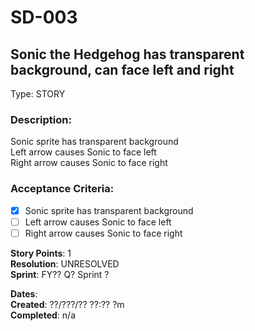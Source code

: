# SD-003
## Sonic the Hedgehog has transparent background, can face left and right

Type: STORY

### Description:
Sonic sprite has transparent background<br />
Left  arrow  causes Sonic to face left<br />
Right arrow  causes Sonic to face right<br />

### Acceptance Criteria: 
- [X] Sonic sprite has transparent background
- [ ] Left  arrow  causes Sonic to face left
- [ ] Right arrow  causes Sonic to face right

**Story Points**: 1<br />
**Resolution**:   UNRESOLVED<br />
**Sprint**: FY?? Q? Sprint ?<br />

**Dates**:<br />
	**Created**:   ??/???/?? ??:?? ?m<br />
	**Completed**: n/a

